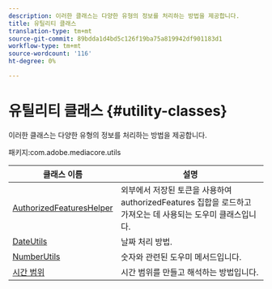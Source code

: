 ```yaml
---
description: 이러한 클래스는 다양한 유형의 정보를 처리하는 방법을 제공합니다.
title: 유틸리티 클래스
translation-type: tm+mt
source-git-commit: 89bdda1d4bd5c126f19ba75a819942df901183d1
workflow-type: tm+mt
source-wordcount: '116'
ht-degree: 0%

---
```



# 유틸리티 클래스 {#utility-classes}

이러한 클래스는 다양한 유형의 정보를 처리하는 방법을 제공합니다.

패키지:com.adobe.mediacore.utils

<!-- 

Comment Type: draft
(https://help.adobe.com/en_US/primetime/api/psdk/asdoc-dhls_1.4/com/adobe/mediacore/utils/package-summary.html)

-->

| 클래스 이름 | 설명 |
|---|---|
| [AuthorizedFeaturesHelper](https://help.adobe.com/en_US/primetime/api/psdk/asdoc-dhls_1.4/com/adobe/mediacore/utils/AuthorizedFeaturesHelper.html) | 외부에서 저장된 토큰을 사용하여 authorizedFeatures 집합을 로드하고 가져오는 데 사용되는 도우미 클래스입니다. |
| [DateUtils](https://help.adobe.com/en_US/primetime/api/psdk/asdoc-dhls_1.4/com/adobe/mediacore/utils/DateUtils.html) | 날짜 처리 방법. |
| [NumberUtils](https://help.adobe.com/en_US/primetime/api/psdk/asdoc-dhls_1.4/com/adobe/mediacore/utils/NumberUtils.html) | 숫자와 관련된 도우미 메서드입니다. |
| [시간 범위](https://help.adobe.com/en_US/primetime/api/psdk/javadoc_1.4/com/adobe/mediacore/utils/TimeRange.html) | 시간 범위를 만들고 해석하는 방법입니다. |

